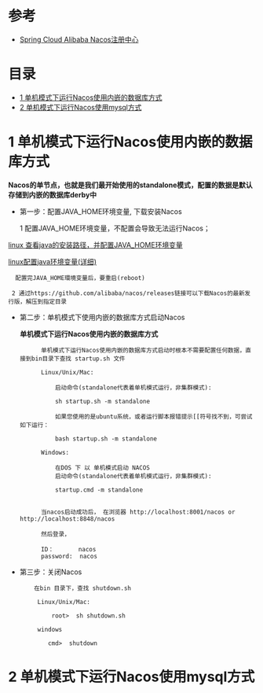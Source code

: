 
# 参考
* [Spring Cloud Alibaba Nacos注册中心](https://mrbird.cc/Spring-Cloud-Alibaba-Nacos%E6%B3%A8%E5%86%8C%E4%B8%AD%E5%BF%83.html)


# 目录

* [1 单机模式下运行Nacos使用内嵌的数据库方式](#1-单机模式下运行Nacos使用内嵌的数据库方式)
* [2 单机模式下运行Nacos使用mysql方式](#2-单机模式下运行Nacos使用mysql方式)

# 1 单机模式下运行Nacos使用内嵌的数据库方式

**Nacos的单节点，也就是我们最开始使用的standalone模式，配置的数据是默认存储到内嵌的数据库derby中**

  * 第一步：配置JAVA_HOME环境变量, 下载安装Nacos
 
     1 配置JAVA_HOME环境变量，不配置会导致无法运行Nacos；
      
   [linux 查看java的安装路径，并配置JAVA_HOME环境变量](https://blog.csdn.net/u013626215/article/details/88964331?spm=1001.2101.3001.6650.2&utm_medium=distribute.pc_relevant.none-task-blog-2%7Edefault%7ECTRLIST%7ERate-2.pc_relevant_paycolumn_v3&depth_1-utm_source=distribute.pc_relevant.none-task-blog-2%7Edefault%7ECTRLIST%7ERate-2.pc_relevant_paycolumn_v3&utm_relevant_index=5)
   
   [linux配置java环境变量(详细)](https://www.cnblogs.com/samcn/archive/2011/03/16/1986248.html)
   
      配置完JAVA_HOME環境变量后，要重启(reboot)
      
     2 通过https://github.com/alibaba/nacos/releases链接可以下载Nacos的最新发行版，解压到指定目录

* 第二步：单机模式下使用内嵌的数据库方式启动Nacos

  **单机模式下运行Nacos使用内嵌的数据库方式**

            单机模式下运行Nacos使用内嵌的数据库方式启动时根本不需要配置任何数据，直接到bin目录下查找 startup.sh 文件
            
            Linux/Unix/Mac:

                启动命令(standalone代表着单机模式运行，非集群模式):

                sh startup.sh -m standalone

                如果您使用的是ubuntu系统，或者运行脚本报错提示[[符号找不到，可尝试如下运行：

                bash startup.sh -m standalone

            Windows:

                在DOS 下 以 单机模式启动 NACOS
                启动命令(standalone代表着单机模式运行，非集群模式):

                startup.cmd -m standalone


            当nacos启动成功后， 在浏览器 http://localhost:8001/nacos or http://localhost:8848/nacos    

            然后登录，

            ID：       nacos
            password:  nacos
    

* 第三步：关闭Nacos

          在bin 目录下，查找 shutdown.sh
          
           Linux/Unix/Mac:
           
               root>  sh shutdown.sh
               
           windows
           
              cmd>  shutdown
          

# 2 单机模式下运行Nacos使用mysql方式






















